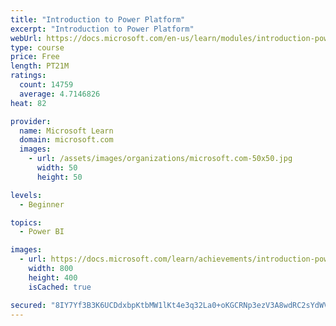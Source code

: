 ```yaml
---
title: "Introduction to Power Platform"
excerpt: "Introduction to Power Platform"
webUrl: https://docs.microsoft.com/en-us/learn/modules/introduction-power-platform/
type: course
price: Free
length: PT21M
ratings:
  count: 14759
  average: 4.7146826
heat: 82

provider:
  name: Microsoft Learn
  domain: microsoft.com
  images:
    - url: /assets/images/organizations/microsoft.com-50x50.jpg
      width: 50
      height: 50

levels:
  - Beginner

topics:
  - Power BI

images:
  - url: https://docs.microsoft.com/learn/achievements/introduction-power-platform-social.png
    width: 800
    height: 400
    isCached: true

secured: "8IY7Yf3B3K6UCDdxbpKtbMW1lKt4e3q32La0+oKGCRNp3ezV3A8wdRC2sYdWVdyDJjFYh7jX16vzwXhgSoMfQixG6vfIt+DQg11cQc/TnrqyFLyLO7tqgO7ZDcahBqFlN8D1baFntGYhEKyqjbhKgOaFdduL1OvhgZ3zXeZ5CXrKOYuvDJrVfruh0bJ5ZatRq9Uf7iwL262S+E0jLYq6jTf8xaqokAmQW3Wd60ZacH5xFt9Pglf6qW6zJjG/hLgdceQlPrDm8Gmy5qXxPaoN0vGPalIgHyebVV3WFaoSqRGJPDPQ6vxQeDFL0bfLBn5Bm8Yha0Pr9xlH7nv2KcbXm01qVTt6R31Y1Zs5CzuXa5VCqEhrHELav7zb4NQ6NWQ0rG7PiU/D7vBpG3lRLAoYzSgAoSFIseNiNB+jkUARCRT2yp99IDBAjLXrPP9S626a;+Fck3cLZll8OhEu5eZa+Kg=="
---
```


